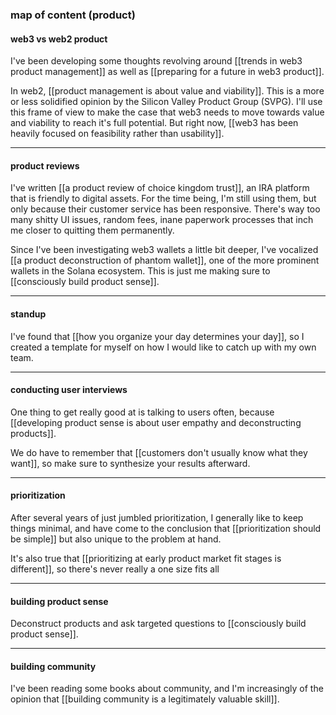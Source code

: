 ### map of content (product)

#### web3 vs web2 product

I've been developing some thoughts revolving around [[trends in web3 product management]] as well as [[preparing for a future in web3 product]].

In web2, [[product management is about value and viability]]. This is a more or less solidified opinion by the Silicon Valley Product Group (SVPG). I'll use this frame of view to make the case that web3 needs to move towards value and viability to reach it's full potential. But right now, [[web3 has been heavily focused on feasibility rather than usability]].

---

#### product reviews

I've written [[a product review of choice kingdom trust]], an IRA platform that is friendly to digital assets. For the time being, I'm still using them, but only because their customer service has been responsive. There's way too many shitty UI issues, random fees, inane paperwork processes that inch me closer to quitting them permanently. 

Since I've been investigating web3 wallets a little bit deeper, I've vocalized [[a product deconstruction of phantom wallet]], one of the more prominent wallets in the Solana ecosystem. This is just me making sure to [[consciously build product sense]].

---

#### standup

I've found that [[how you organize your day determines your day]], so I created a template for myself on how I would like to catch up with my own team.

---

#### conducting user interviews

One thing to get really good at is talking to users often, because [[developing product sense is about user empathy and deconstructing products]].

We do have to remember that [[customers don't usually know what they want]], so make sure to synthesize your results afterward.

---

#### prioritization

After several years of just jumbled prioritization, I generally like to keep things minimal, and have come to the conclusion that [[prioritization should be simple]] but also unique to the problem at hand. 

It's also true that [[prioritizing at early product market fit stages is different]], so there's never really a one size fits all

---

#### building product sense

Deconstruct products and ask targeted questions to [[consciously build product sense]].

---

#### building community

I've been reading some books about community, and I'm increasingly of the opinion that [[building community is a legitimately valuable skill]].


